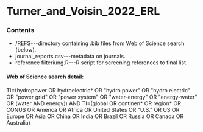 # Turner_and_Voisin_2022_ERL

### Contents
- /REFS---directory containing .bib files from Web of Science search (below).
- journal_reports.csv---metadata on journals.
- reference filteriung.R---R script for screening references to final list.



#### Web of Science search detail:

TI=(hydropower  OR hydroelectric*  OR "hydro power"  OR "hydro electric"  OR "power grid"  OR "power system"  OR "water-energy"  OR "energy-water"  OR (water  AND energy))  AND TI=(global  OR continen*  OR region*  OR CONUS  OR America  OR Africa  OR United States  OR "U.S."  OR US  OR Europe  OR Asia  OR China  OR India  OR Brazil  OR Russia  OR Canada  OR Australia)
